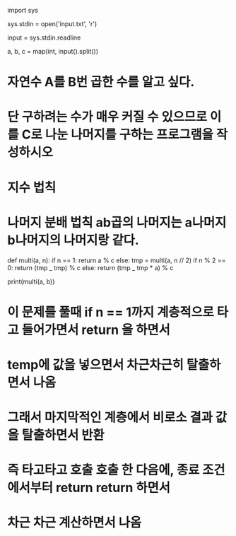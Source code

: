 import sys

sys.stdin = open('input.txt', 'r')

input = sys.stdin.readline

a, b, c = map(int, input().split())

# 자연수 A를 B번 곱한 수를 알고 싶다.

# 단 구하려는 수가 매우 커질 수 있으므로 이를 C로 나눈 나머지를 구하는 프로그램을 작성하시오

# 지수 법칙

# 나머지 분배 법칙 ab곱의 나머지는 a나머지 b나머지의 나머지랑 같다.

def multi(a, n):
if n == 1:
return a % c
else:
tmp = multi(a, n // 2)
if n % 2 == 0:
return (tmp _ tmp) % c
else:
return (tmp _ tmp \* a) % c

print(multi(a, b))

# 이 문제를 풀때 if n == 1까지 계층적으로 타고 들어가면서 return 을 하면서

# temp에 값을 넣으면서 차근차근히 탈출하면서 나옴

# 그래서 마지막적인 계층에서 비로소 결과 값을 탈출하면서 반환

# 즉 타고타고 호출 호출 한 다음에, 종료 조건에서부터 return return 하면서

# 차근 차근 계산하면서 나옴
